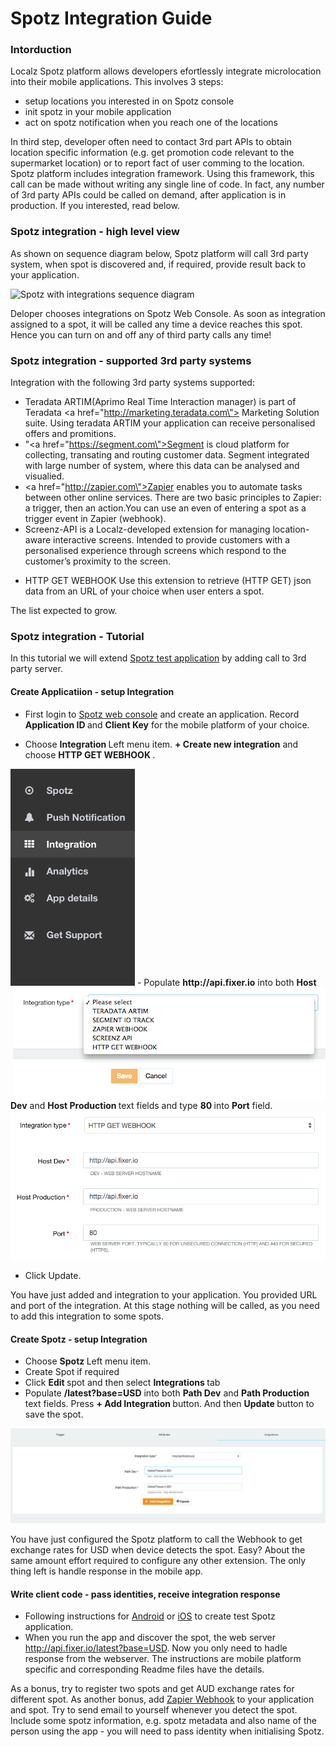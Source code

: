 Spotz Integration Guide
=======================

### Intorduction

Localz Spotz platform allows developers efortlessly integrate microlocation into their mobile applications. 
This involves 3 steps:
 
 - setup locations you interested in on Spotz console
 - init spotz in your mobile application
 - act on spotz notification when you reach one of the locations

In third step, developer often need to contact 3rd part APIs to obtain location specific information (e.g. get promotion code relevant to the supermarket location) or to report fact of user comming to the location. Spotz platform includes integration framework. Using this framework, this call can be made without writing any single line of code. In fact, any number of 3rd party APIs could be called on demand, after application is in production. 
If you interested, read below.

### Spotz integration - high level view

As shown on sequence diagram below, Spotz platform will call 3rd party system, when spot is discovered and, if required, provide result back to your application.

<img alt="Spotz with integrations sequence diagram" src="http://www.websequencediagrams.com/cgi-bin/cdraw?lz=Ly8gSW5pdGlhbGlzYXRpb24KQ2xpZW50QXBwIC0-IFNwb3R6IFNESzogaQAfCGUgKGFwcElkLCBzZWNyZXQsIGV4dGVuc2lvbnNbXSkKACsJADcKQVBJOiBQT1NUIChvciBQVVQpIC9kZXZpY2UAJwdBUEkAYA8AGQZJZAA2GUdFVCAvc3BvdHoAZA4AgTcJOiBkb25lCgovLyBTdGFydCBtb25pdG9yAIFJGXMAGQ0AOB0AgVETAIIgBQBcByBmb3IgXG5iZWFjb25zLCBnZW8sIGV0Yy4KCgovL1doZW4AglMHZm91bgCBVA8AgTULAAsZAIJGEC9yZXBvcnQAgj8ORQCDDgg6IGNhbGwgM3JkIHBhcnR5IHN5c3RlbQoAGAkAgxoPAINGCSByZXNwb25zAIMMGgASGQCCexIAQxM&s=napkin" />

Deloper chooses integrations on Spotz Web Console. As soon as integration assigned to a spot, it will be called any time a device reaches this spot. Hence you can turn on and off any of third party calls any time!

### Spotz integration - supported 3rd party systems

Integration with the following 3rd party systems supported:

- Teradata ARTIM(Aprimo Real Time Interaction manager) is part of Teradata <a href=\"http://marketing.teradata.com\"> Marketing Solution suite. </a> Using teradata ARTIM your application can receive personalised offers and promitions.
- "<a href=\"https://segment.com\">Segment</a> is cloud platform for collecting, transating and routing customer data. Segment integrated with large number of system, where this data can be analysed and visualied. 
- <a href=\"http://zapier.com\">Zapier</a> enables you to automate tasks between other online services. There are two basic principles to Zapier: a trigger, then an action.You can use an even of entering a spot as a trigger event in Zapier (webhook).
- Screenz-API is a Localz-developed extension for managing location-aware interactive screens. Intended to provide customers with a personalised experience through screens which respond to the customer’s proximity to the screen.<p>
- HTTP GET WEBHOOK Use this extension to retrieve (HTTP GET) json data from an URL of your choice when user enters a spot.<p>

The list expected to grow.
 
### Spotz integration - Tutorial

In this tutorial we will extend [Spotz test application](https://github.com/localz/spotz-sdk-android) by adding call to 3rd party server. 

#### Create Applicatiion - setup Integration

 - First login to [Spotz web console](spotz.localz.com) and create an application. Record <b> Application ID </b> and <b>Client Key</b> for the mobile platform of your choice.
 
 - Choose <b> Integration </b> Left menu item. <b> + Create new integration</b> and choose <b> HTTP GET WEBHOOK </b>.

 <img alt="Select Integation" src="select_integration.png"> 
 <img alt="Create HTTP GET WEHOOK" align="right" src="create_integration.png">
 - Populate <b>http://api.fixer.io</b> into both <b> Host Dev</b> and <b> Host Production </b> text fields and type <b> 80 </b> into <b> Port</b> field.

 <img alt="Select Integation" src="populate_integration_details_app.png"> 
 
 - Click Update.
  
 You have just added and integration to your application. You provided URL and port of the integration. At this stage nothing will be called, as you need to add this integration to some spots. 
 
#### Create Spotz - setup Integration

- Choose <b> Spotz </b> Left menu item.
- Create Spot if required
- Click <b> Edit </b> spot and then select <b> Integrations </b> tab
- Populate <b>/latest?base=USD</b> into both <b> Path Dev</b> and <b> Path Production </b> text fields. Press <b> + Add Integration </b> button. And then <b> Update </b> button to save the spot.

<img alt="Select Integation" src="populate_integration_details_spot.png"> 

You have just configured the Spotz platform to call the Webhook to get exchange rates for USD when device detects the spot. Easy? About the same amount effort required to configure any other extension. The only thing left is handle response in the mobile app. 

#### Write client code - pass identities, receive integration response

- Following instructions for [Android](https://github.com/localz/spotz-sdk-android) or [iOS](https://github.com/localz/Spotz-iOS-SDK) to create test Spotz application. 
- When you run the app and discover the spot, the web server http://api.fixer.io/latest?base=USD. Now you only need to hadle response from the webserver. The instructions are mobile platform specific and corresponding Readme files have the details. 

As a bonus, try to register two spots and get AUD exchange rates for different spot. 
As another bonus, add [Zapier Webhook](https://zapier.com/zapbook/webhook/) to your application and spot. Try to send email to yourself whenever you detect the spot. Include some spotz information, e.g. spotz metadata and also name of the person using the app - you will need to pass identity when initialising Spotz. 


     